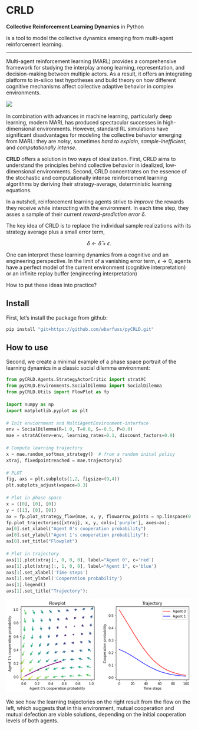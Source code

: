 CRLD
================

<!-- WARNING: THIS FILE WAS AUTOGENERATED! DO NOT EDIT! -->

**Collective Reinforcement Learning Dynamics** in Python

is a tool to model the collective dynamics emerging from multi-agent
reinforcement learning.

------------------------------------------------------------------------

Multi-agent reinforcement learning (MARL) provides a comprehensive
framework for studying the interplay among learning, representation, and
decision-making between multiple actors. As a result, it offers an
integrating platform to in-silico test hypotheses and build theory on
how different cognitive mechanisms affect collective adaptive behavior
in complex environments.

![](_figures/MAEi_core.png)

In combination with advances in machine learning, particularly deep
learning, modern MARL has produced spectacular successes in
high-dimensional environments. However, standard RL simulations have
significant disadvantages for modeling the collective behavior emerging
from MARL: they are *noisy*, sometimes *hard to explain*,
*sample-inefficient*, and *computationally intense*.

**CRLD** offers a solution in two ways of idealization. First, CRLD aims
to understand the principles behind collective behavior in idealized,
low-dimensional environments. Second, CRLD concentrates on the essence
of the stochastic and computationally intense reinforcement learning
algorithms by deriving their strategy-average, deterministic learning
equations.

In a nutshell, reinforcement learning agents strive to *improve* the
rewards they receive while inter*act*ing with the environment. In each
time step, they asses a sample of their current *reward-prediction
error* $\delta$.

The key idea of CRLD is to replace the individual sample realizations
with its strategy average plus a small error term,

$$
\delta \leftarrow \bar\delta + \epsilon.
$$

One can interpret these learning dynamics from a cognitive and an
engineering perspective. In the limit of a vanishing error term,
$\epsilon \rightarrow 0$, agents have a perfect model of the current
environment (cognitive interpretation) or an infinite replay buffer
(engineering interpretation)

How to put these ideas into practice?

## Install

First, let’s install the package from github:

``` sh
pip install "git+https://github.com/wbarfuss/pyCRLD.git"
```

## How to use

Second, we create a minimal example of a phase space portrait of the
learning dynamics in a classic social dilemma environment:

``` python
from pyCRLD.Agents.StrategyActorCritic import stratAC
from pyCRLD.Environments.SocialDilemma import SocialDilemma
from pyCRLD.Utils import FlowPlot as fp

import numpy as np
import matplotlib.pyplot as plt

# Init enviornment and MultiAgentEnvironment-interface
env = SocialDilemma(R=1.0, T=0.8, S=-0.5, P=0.0)
mae = stratAC(env=env, learning_rates=0.1, discount_factors=0.9)

# Compute learning trajectory 
x = mae.random_softmax_strategy()  # from a random inital policy
xtraj, fixedpointreached = mae.trajectory(x)

# PLOT
fig, axs = plt.subplots(1,2, figsize=(9,4))
plt.subplots_adjust(wspace=0.3)

# Plot in phase space
x = ([0], [0], [0])
y = ([1], [0], [0])
ax = fp.plot_strategy_flow(mae, x, y, flowarrow_points = np.linspace(0.01 ,0.99, 9), axes=[axs[0]])
fp.plot_trajectories([xtraj], x, y, cols=['purple'], axes=ax);
ax[0].set_xlabel("Agent 0's cooperation probability")
ax[0].set_ylabel("Agent 1's cooperation probability");
ax[0].set_title("Flowplot")

# Plot in trajectory
axs[1].plot(xtraj[:, 0, 0, 0], label="Agent 0", c='red')
axs[1].plot(xtraj[:, 1, 0, 0], label="Agent 1", c='blue')
axs[1].set_xlabel('Time steps')
axs[1].set_ylabel('Cooperation probability')
axs[1].legend()
axs[1].set_title("Trajectory");
```

![](index_files/figure-commonmark/cell-2-output-1.png)

We see how the learning trajectories on the right result from the flow
on the left, which suggests that in this environment, mutual cooperation
and mutual defection are viable solutions, depending on the initial
cooperation levels of both agents.
